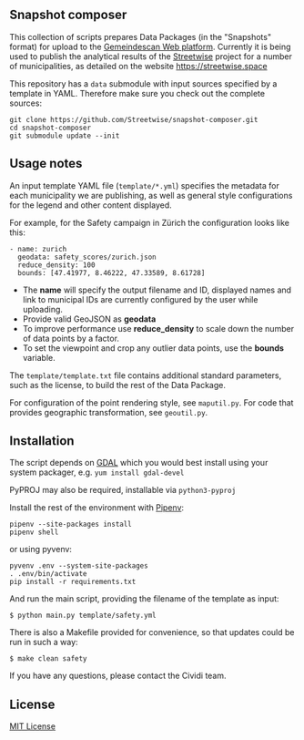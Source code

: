 Snapshot composer
---

This collection of scripts prepares Data Packages (in the "Snapshots" format) for upload to the [Gemeindescan Web platform](https://github.com/cividi/spatial-data-package-platform/issues). Currently it is being used to publish the analytical results of the [Streetwise](https://github.com/streetwise) project for a number of municipalities, as detailed on the website https://streetwise.space

This repository has a `data` submodule with input sources specified by a template in YAML. Therefore make sure you check out the complete sources:

```
git clone https://github.com/Streetwise/snapshot-composer.git
cd snapshot-composer
git submodule update --init
```

## Usage notes

An input template YAML file (`template/*.yml`) specifies the metadata for each municipality we are publishing, as well as general style configurations for the legend and other content displayed.

For example, for the Safety campaign in Zürich the configuration looks like this:

```
- name: zurich
  geodata: safety_scores/zurich.json
  reduce_density: 100
  bounds: [47.41977, 8.46222, 47.33589, 8.61728]
```

- The **name** will specify the output filename and ID, displayed names and link to municipal IDs are currently configured by the user while uploading.
- Provide valid GeoJSON as **geodata**
- To improve performance use **reduce_density** to scale down the number of data points by a factor.
- To set the viewpoint and crop any outlier data points, use the **bounds** variable.

The `template/template.txt` file contains additional standard parameters, such as the license, to build the rest of the Data Package.

For configuration of the point rendering style, see `maputil.py`. For code that provides geographic transformation, see `geoutil.py`.

## Installation

The script depends on [GDAL](https://gdal.org/) which you would best install using your system packager, e.g. `yum install gdal-devel`

PyPROJ may also be required, installable via `python3-pyproj`

Install the rest of the environment with [Pipenv](https://pipenv.pypa.io/en/latest/):

```
pipenv --site-packages install
pipenv shell
```

or using pyvenv:

```
pyvenv .env --system-site-packages
. .env/bin/activate
pip install -r requirements.txt
```

And run the main script, providing the filename of the template as input:

```
$ python main.py template/safety.yml
```

There is also a Makefile provided for convenience, so that updates could be run in such a way:

```
$ make clean safety
```

If you have any questions, please contact the Cividi team.

## License

[MIT License](LICENSE)
